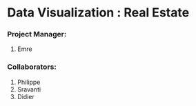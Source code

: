 # Data Visualization : Real Estate 


### Project Manager: 
1. Emre

### Collaborators:

1. Philippe
1. Sravanti
1. Didier
